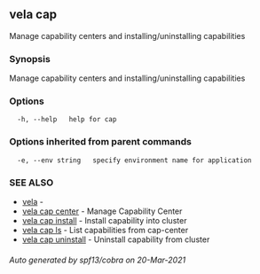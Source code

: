 ## vela cap

Manage capability centers and installing/uninstalling capabilities

### Synopsis

Manage capability centers and installing/uninstalling capabilities

### Options

```
  -h, --help   help for cap
```

### Options inherited from parent commands

```
  -e, --env string   specify environment name for application
```

### SEE ALSO

* [vela](vela.md)	 - 
* [vela cap center](vela_cap_center.md)	 - Manage Capability Center
* [vela cap install](vela_cap_install.md)	 - Install capability into cluster
* [vela cap ls](vela_cap_ls.md)	 - List capabilities from cap-center
* [vela cap uninstall](vela_cap_uninstall.md)	 - Uninstall capability from cluster

###### Auto generated by spf13/cobra on 20-Mar-2021
